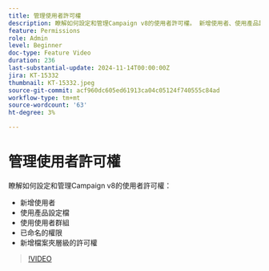```yaml
---
title: 管理使用者許可權
description: 瞭解如何設定和管理Campaign v8的使用者許可權。 新增使用者、使用產品設定檔、使用者群組和已命名的許可權。 新增檔案夾層級的許可權。
feature: Permissions
role: Admin
level: Beginner
doc-type: Feature Video
duration: 236
last-substantial-update: 2024-11-14T00:00:00Z
jira: KT-15332
thumbnail: KT-15332.jpeg
source-git-commit: acf960dc605ed61913ca04c05124f740555c84ad
workflow-type: tm+mt
source-wordcount: '63'
ht-degree: 3%

---
```



# 管理使用者許可權

瞭解如何設定和管理Campaign v8的使用者許可權：

* 新增使用者
* 使用產品設定檔
* 使用使用者群組
* 已命名的權限
* 新增檔案夾層級的許可權

>[!VIDEO](https://video.tv.adobe.com/v/3438198/?learn=on)
